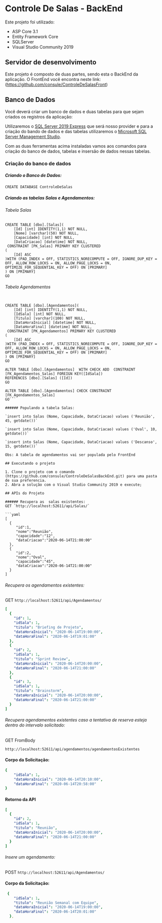 # Controle De Salas - BackEnd

Este projeto foi utilizado:

- ASP Core 3.1
- Entity Framework Core
- SQLServer 
- Visual Studio Community 2019

## Servidor de desenvolvimento

Este projeto é composto de duas partes, sendo esta o BackEnd da aplicação. 
O FrontEnd você encontra neste link: (https://github.com/consule/ControleDeSalasFront)

## Banco de Dados

Você deverá criar um banco de dados e duas tabelas para que sejam criados os registros da aplicação:

Utilizaremos o [SQL Server 2019 Express](https://go.microsoft.com/fwlink/?linkid=866658) que será nosso provider e para a criação do bando de dados e das tabelas utilizaremos o [Microsoft SQL Server Management Studio](https://docs.microsoft.com/pt-br/sql/ssms/download-sql-server-management-studio-ssms?view=sql-server-ver15).

Com as duas ferramentas acima instaladas vamos aos comandos para criação do banco de dados, tabelas e insersão de dados nessas tabelas. 

### Criação do banco de dados

##### Criando o Banco de Dados:
`CREATE DATABASE ControleDeSalas`

##### Criando as tabelas Salas e Agendamentos:

###### Tabela Salas
```
CREATE TABLE [dbo].[Salas](
	[Id] [int] IDENTITY(1,1) NOT NULL,
	[Nome] [varchar](50) NOT NULL,
	[Capacidade] [int] NOT NULL,
	[DataCriacao] [datetime] NOT NULL,
 CONSTRAINT [PK_Salas] PRIMARY KEY CLUSTERED 
(
	[Id] ASC
)WITH (PAD_INDEX = OFF, STATISTICS_NORECOMPUTE = OFF, IGNORE_DUP_KEY = OFF, ALLOW_ROW_LOCKS = ON, ALLOW_PAGE_LOCKS = ON, OPTIMIZE_FOR_SEQUENTIAL_KEY = OFF) ON [PRIMARY]
) ON [PRIMARY]
GO
```

###### Tabela Agendamentos

```USE [ControleDeSalas]

CREATE TABLE [dbo].[Agendamentos](
	[Id] [int] IDENTITY(1,1) NOT NULL,
	[IdSala] [int] NOT NULL,
	[Titulo] [varchar](100) NOT NULL,
	[DataHoraInicial] [datetime] NOT NULL,
	[DataHoraFinal] [datetime] NOT NULL,
 CONSTRAINT [PK_Agendamentos] PRIMARY KEY CLUSTERED 
(
	[Id] ASC
)WITH (PAD_INDEX = OFF, STATISTICS_NORECOMPUTE = OFF, IGNORE_DUP_KEY = OFF, ALLOW_ROW_LOCKS = ON, ALLOW_PAGE_LOCKS = ON, OPTIMIZE_FOR_SEQUENTIAL_KEY = OFF) ON [PRIMARY]
) ON [PRIMARY]
GO

ALTER TABLE [dbo].[Agendamentos]  WITH CHECK ADD  CONSTRAINT [FK_Agendamentos_Salas] FOREIGN KEY([IdSala])
REFERENCES [dbo].[Salas] ([Id])
GO

ALTER TABLE [dbo].[Agendamentos] CHECK CONSTRAINT [FK_Agendamentos_Salas]
GO```

###### Populando a tabela Salas:

`insert into Salas (Nome, Capacidade, DataCriacao) values ('Reunião', 45, getdate())`

`insert into Salas (Nome, Capacidade, DataCriacao) values ('Oval', 10, getdate())`

`insert into Salas (Nome, Capacidade, DataCriacao) values ('Descanso', 15, getdate())`

Obs: A tabela de agendamentos vai ser populada pelo FrontEnd

## Executando o projeto

1. Clone o projeto com o comando (https://github.com/consule/ControleDeSalasBackEnd.git) para uma pasta de sua preferencia. 
2. Abra a solução com o Visual Studio Community 2019 e execute;

## APIs do Projeto

###### Recupera as  salas existentes: 
GET `http://localhost:52611/api/Salas/`

```yaml
[
  {
     "id":1,
     "nome":"Reunião",
     "capacidade":"12",
     "dataCriacao":"2020-06-14T21:00:00"
  },
  {
     "id":2,
     "nome":"Oval",
     "capacidade":"45",
     "dataCriacao":"2020-06-14T21:00:00"
  }
]
```

###### Recupera os agendamentos  existentes:
GET
`http://localhost:52611/api/Agendamentos/`

```yaml
[
  {
    "id": 1,
    "idSala": 1,
    "titulo": "Briefing de Projeto",
    "dataHoraInicial": "2020-06-14T19:00:00",
    "dataHoraFinal": "2020-06-14T19:01:00"
  },
  {
    "id": 2,
    "idSala": 1,
    "titulo": "Sprint Review",
    "dataHoraInicial": "2020-06-14T20:00:00",
    "dataHoraFinal": "2020-06-14T21:00:00"
  },
  {
    "id": 3,
    "idSala": 1,
    "titulo": "Brainstorm",
    "dataHoraInicial": "2020-06-14T20:00:00",
    "dataHoraFinal": "2020-06-14T21:00:00"
  }
]
```

###### Recupera agendamentos existentes caso a tentativa de reserva esteja dentro do intervalo solicitado: 
GET FromBody

`http://localhost:52611/api/agendamentos/agendamentosExistentes`

#### Corpo da Solicitação: 

```yaml
{
    "idSala": 1, 
    "dataHoraInicial": "2020-06-14T20:10:00",
    "dataHoraFinal": "2020-06-14T20:58:00"
}
```

#### Retorno da API

```yaml
[
  {
    "id": 2,
    "idSala": 1,
    "titulo": "Reunião",
    "dataHoraInicial": "2020-06-14T20:00:00",
    "dataHoraFinal": "2020-06-14T21:00:00"
  }
]
```

###### Insere um agendamento:
POST
`http://localhost:52611/api/Agendamentos/`
#### Corpo da Solicitação: 
```yaml
 {
    "idSala": 1,
    "titulo": "Reunião Semanal com Equipe",
    "dataHoraInicial": "2020-06-14T19:00:00",
    "dataHoraFinal": "2020-06-14T20:01:00"
  },
```

